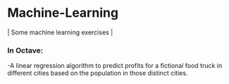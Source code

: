 # Machine-Learning
| Some machine learning exercises |

### In Octave:
-A linear regression algorithm to predict profits for a fictional food truck in 
different cities based on the population in those distinct cities.
